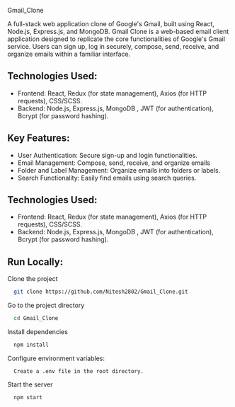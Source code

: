 Gmail_Clone

A full-stack web application clone of Google's Gmail, built using React, Node.js, Express.js, and MongoDB.
Gmail Clone is a web-based email client application designed to replicate the core functionalities of Google's Gmail service. Users can sign up, log in securely, compose, send, receive, and organize emails within a familiar interface.



## Technologies Used:

 - Frontend: React, Redux (for state management), Axios (for HTTP requests), CSS/SCSS.
 - Backend: Node.js, Express.js, MongoDB , JWT (for authentication), Bcrypt (for password hashing).

## Key Features:

 - User Authentication: Secure sign-up and login functionalities.
 - Email Management: Compose, send, receive, and organize emails
 - Folder and Label Management: Organize emails into folders or labels.
 - Search Functionality: Easily find emails using search queries.
## Technologies Used:

 - Frontend: React, Redux (for state management), Axios (for HTTP requests), CSS/SCSS.
 - Backend: Node.js, Express.js, MongoDB , JWT (for authentication), Bcrypt (for password hashing).

## Run Locally:

Clone the project

```bash
  git clone https://github.com/Nitesh2802/Gmail_Clone.git
```

Go to the project directory

```bash
  cd Gmail_Clone
```

Install dependencies

```bash
  npm install
```

Configure environment variables:

      Create a .env file in the root directory. 

Start the server

```bash
  npm start
```

